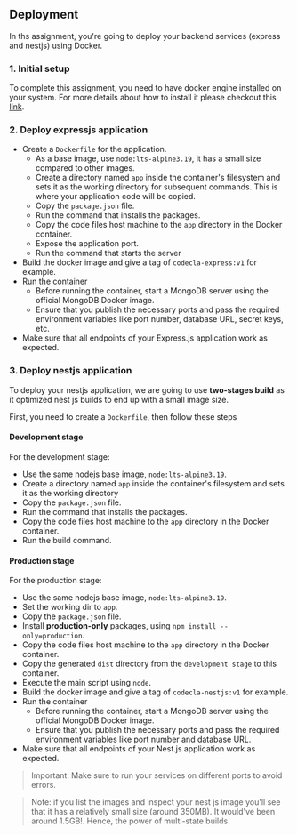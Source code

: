 ## Deployment
In ths assignment, you're going to deploy your backend services (express and nestjs) using Docker.

### 1. Initial setup
To complete this assignment, you need to have docker engine installed on your system. For more details about how to install it please checkout this [link](https://docs.docker.com/engine/install/).

### 2. Deploy expressjs application

- Create a `Dockerfile` for the application.
    - As a base image, use `node:lts-alpine3.19`, it has a small size compared to other images.
    - Create a directory named `app` inside the container's filesystem and sets it as the working directory for subsequent commands. This is where your application code will be copied.
    - Copy the `package.json` file.
    - Run the command that installs the packages.
    - Copy the code files host machine to the `app` directory in the Docker container.
    - Expose the application port.
    - Run the command that starts the server
- Build the docker image and give a tag of `codecla-express:v1` for example.
- Run the container
  - Before running the container, start a MongoDB server using the official MongoDB Docker image.
  - Ensure that you publish the necessary ports and pass the required environment variables like port number, database URL, secret keys, etc.
- Make sure that all endpoints of your Express.js application work as expected.

### 3. Deploy nestjs application
To deploy your nestjs application, we are going to use **two-stages build** as it optimized nest js builds to end up with a small image size.

First, you need to create a `Dockerfile`, then follow these steps

#### Development stage

For the development stage:
- Use the same nodejs base image,  `node:lts-alpine3.19`.
- Create a directory named `app` inside the container's filesystem and sets it as the working directory
- Copy the `package.json` file.
- Run the command that installs the packages.
- Copy the code files host machine to the `app` directory in the Docker container.
- Run the build command.

#### Production stage
For the production stage:
- Use the same nodejs base image,  `node:lts-alpine3.19`.
- Set the working dir to `app`.
- Copy the `package.json` file.
- Install **production-only** packages, using `npm install --only=production`.
- Copy the code files host machine to the `app` directory in the Docker container.
- Copy the generated `dist` directory from the `development stage` to this container.
- Execute the main script using `node`.
- Build the docker image and give a tag of `codecla-nestjs:v1` for example.
- Run the container
    - Before running the container, start a MongoDB server using the official MongoDB Docker image.
    - Ensure that you publish the necessary ports and pass the required environment variables like port number and database URL.
- Make sure that all endpoints of your Nest.js application work as expected.

>Important: Make sure to run your services on different ports to avoid errors.

> Note: if you list the images and inspect your nest js image you'll see that it has a relatively small size (around 350MB). It would've been around 1.5GB!. Hence, the power of multi-state builds.